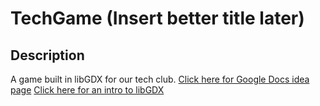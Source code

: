 TechGame (Insert better title later)
==
## Description ##
A game built in libGDX for our tech club. 
[Click here for Google Docs idea page](https://docs.google.com/document/d/150Vx6K17W9uflVVZNzCS8XfAOkZWp9qyBFT4gw0JnrM/edit "Google docs")
[Click here for an intro to libGDX](http://libgdx.badlogicgames.com/documentation.html "libGDX")
